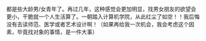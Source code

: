 都是些大龄男/女青年了。再过几年，这种感觉会更加明显，找男女朋友的欲望会更小，干脆就一个人生活算了。一朝踏入计算机学院，从此红尘了如空！！我后悔没有去读师范、医学或者艺术设计啊！（如果再给我一次机会，我会考虑这个因素，毕竟找对象的事情，是一件大事）